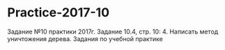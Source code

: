 # Practice-2017-10

Задание №10 практики 2017г. 
Задание 10.4, стр. 10: 4. Написать метод уничтожения дерева.
Задания по учебной практике
